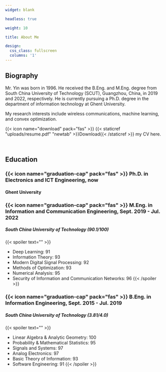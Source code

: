 ```yaml
---
widget: blank

headless: true

weight: 10

title: About Me

design:
  css_class: fullscreen
  columns: '1'
---
```


## **Biography**

Mr. Yin was born in 1996. He received the B.Eng. and M.Eng. degree from South China University of Technology (SCUT), Guangzhou, China, in 2019 and 2022, respectively. He is currently pursuing a Ph.D. degree in the department of information technology at Ghent University.

My research interests include wireless communications, machine learning, and convex optimization.

{{< icon name="download" pack="fas" >}} {{< staticref "uploads/resume.pdf" "newtab" >}}Download{{< /staticref >}} my CV here.

<br>

## **Education**

### {{< icon name="graduation-cap" pack="fas" >}} Ph.D. in **Electronics and ICT Engineering**, now
#### Ghent University

### {{< icon name="graduation-cap" pack="fas" >}} M.Eng. in **Information and Communication Engineering**, Sept. 2019 - Jul. 2022
##### South China University of Technology (90.1/100)
{{< spoiler text="" >}}
- Deep Learning: 91 
- Information Theory: 93
- Modern Digital Signal Processing: 92
- Methods of Optimization: 93
- Numerical Analysis: 95
- Security of Information and Communication Networks: 96
{{< /spoiler >}}

### {{< icon name="graduation-cap" pack="fas" >}} B.Eng. in **Information Engineering**, Sept. 2015 - Jul. 2019
##### South China University of Technology (3.81/4.0)
{{< spoiler text="" >}}
- Linear Algebra & Analytic Geometry: 100 
- Probability & Mathematical Statistics: 95
- Signals and Systems: 97
- Analog Electronics: 97
- Basic Theory of Information: 93
- Software Engineering: 91
{{< /spoiler >}}

